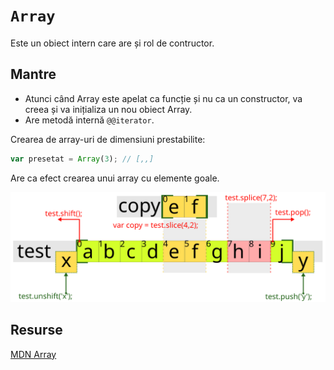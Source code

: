 # `Array`

Este un obiect intern care are și rol de contructor.

## Mantre

- Atunci când Array este apelat ca funcție și nu ca un constructor, va creea și va inițializa un nou obiect Array.
- Are metodă internă `@@iterator`.

Crearea de array-uri de dimensiuni prestabilite:

```javascript
var presetat = Array(3); // [,,]
```

Are ca efect crearea unui array cu elemente goale.

![](operatiuniArrayuri.svg)

## Resurse
[MDN Array](https://developer.mozilla.org/en-US/docs/Web/JavaScript/Reference/Global_Objects/Array?redirectlocale=en-US&redirectslug=JavaScript%2FReference%2FGlobal_Objects%2FArray)
